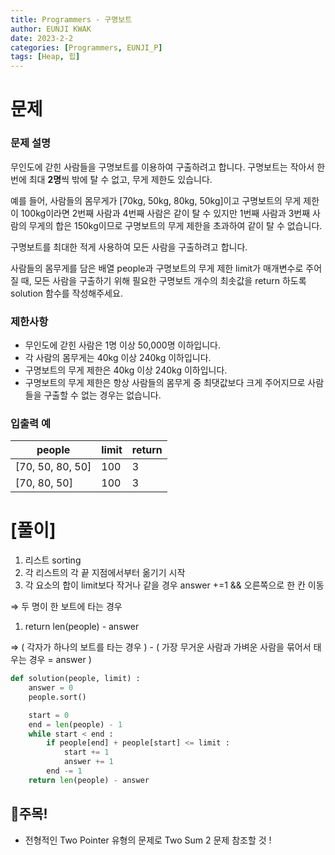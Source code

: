 ```yaml
---
title: Programmers - 구명보트
author: EUNJI KWAK
date: 2023-2-2
categories: [Programmers, EUNJI_P]
tags: [Heap, 힙]
---
```




# 문제

### **문제 설명**

무인도에 갇힌 사람들을 구명보트를 이용하여 구출하려고 합니다. 구명보트는 작아서 한 번에 최대 **2명**씩 밖에 탈 수 없고, 무게 제한도 있습니다.

예를 들어, 사람들의 몸무게가 [70kg, 50kg, 80kg, 50kg]이고 구명보트의 무게 제한이 100kg이라면 2번째 사람과 4번째 사람은 같이 탈 수 있지만 1번째 사람과 3번째 사람의 무게의 합은 150kg이므로 구명보트의 무게 제한을 초과하여 같이 탈 수 없습니다.

구명보트를 최대한 적게 사용하여 모든 사람을 구출하려고 합니다.

사람들의 몸무게를 담은 배열 people과 구명보트의 무게 제한 limit가 매개변수로 주어질 때, 모든 사람을 구출하기 위해 필요한 구명보트 개수의 최솟값을 return 하도록 solution 함수를 작성해주세요.

### 제한사항

- 무인도에 갇힌 사람은 1명 이상 50,000명 이하입니다.
- 각 사람의 몸무게는 40kg 이상 240kg 이하입니다.
- 구명보트의 무게 제한은 40kg 이상 240kg 이하입니다.
- 구명보트의 무게 제한은 항상 사람들의 몸무게 중 최댓값보다 크게 주어지므로 사람들을 구출할 수 없는 경우는 없습니다.

### 입출력 예

| people | limit | return |
| --- | --- | --- |
| [70, 50, 80, 50] | 100 | 3 |
| [70, 80, 50] | 100 | 3 |

# [풀이]

1. 리스트 sorting
2. 각 리스트의 각 끝 지점에서부터 옮기기 시작
3. 각 요소의 합이 limit보다 작거나 같을 경우 answer +=1 && 오른쪽으로 한 칸 이동

⇒ 두 명이 한 보트에 타는 경우 

1. return len(people) - answer 

⇒ ( 각자가 하나의 보트를 타는 경우 ) - ( 가장 무거운 사람과 가벼운 사람을 묶어서 태우는 경우 = answer )

```python
def solution(people, limit) :
    answer = 0
    people.sort()

    start = 0
    end = len(people) - 1
    while start < end :
        if people[end] + people[start] <= limit :
            start += 1
            answer += 1
        end -= 1
    return len(people) - answer
```

## 📌주목!

- 전형적인 Two Pointer 유형의 문제로 Two Sum 2 문제 참조할 것 !
